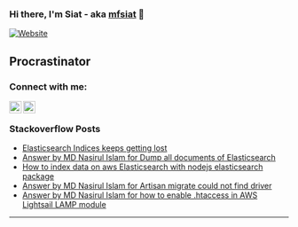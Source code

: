 ### Hi there, I'm Siat - aka [mfsiat][website] 👋

[![Website](https://img.shields.io/website?label=mfsiat.github.io&style=for-the-badge&url=https%3A%2F%2Fcodestackr.com)](https://mfsiat.github.io/)

## Procrastinator

### Connect with me:

[<img align="left" alt="nasirul-islam-4708ab153 | LinkedIn" width="22px" src="https://cdn.jsdelivr.net/npm/simple-icons@v3/icons/linkedin.svg" />][linkedin]
[<img align="left" alt="siatislam | Twitter" width="22px" src="https://cdn.jsdelivr.net/npm/simple-icons@v3/icons/twitter.svg" />][twitter]

<br />

<!-- ### Platform:

![](aws.svg) -->

### Stackoverflow Posts

<!-- BLOG-POST-LIST:START -->
- [Elasticsearch Indices keeps getting lost](https://stackoverflow.com/questions/64870072/elasticsearch-indices-keeps-getting-lost)
- [Answer by MD Nasirul Islam for Dump all documents of Elasticsearch](https://stackoverflow.com/questions/19243074/dump-all-documents-of-elasticsearch/64831211#64831211)
- [How to index data on aws Elasticsearch with nodejs elasticsearch package](https://stackoverflow.com/questions/64708895/how-to-index-data-on-aws-elasticsearch-with-nodejs-elasticsearch-package)
- [Answer by MD Nasirul Islam for Artisan migrate could not find driver](https://stackoverflow.com/questions/46745365/artisan-migrate-could-not-find-driver/64427014#64427014)
- [Answer by MD Nasirul Islam for how to enable .htaccess in AWS Lightsail LAMP module](https://stackoverflow.com/questions/60281420/how-to-enable-htaccess-in-aws-lightsail-lamp-module/64300735#64300735)
<!-- BLOG-POST-LIST:END -->

---

[website]: https://mfsiat.github.io/
[twitter]: https://twitter.com/siatislam
[linkedin]: https://linkedin.com/in/nasirul-islam-4708ab153
